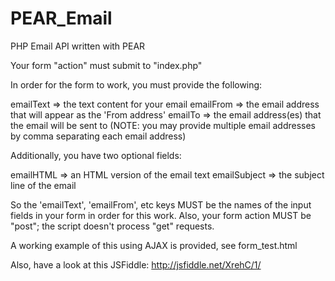 PEAR_Email
==========

PHP Email API written with PEAR 

Your form "action" must submit to "index.php"

In order for the form to work, you must provide the following:

emailText => the text content for your email
emailFrom => the email address that will appear as the 'From address'
emailTo => the email address(es) that the email will be sent to (NOTE: you may provide multiple email addresses by comma separating each email address)

Additionally, you have two optional fields:

emailHTML => an HTML version of the email text
emailSubject => the subject line of the email

So the 'emailText', 'emailFrom', etc keys MUST be the names of the input fields in your form in order for this work. Also, your form action MUST be "post"; the script doesn't process "get" requests.

A working example of this using AJAX is provided, see form_test.html

Also, have a look at this JSFiddle: http://jsfiddle.net/XrehC/1/
